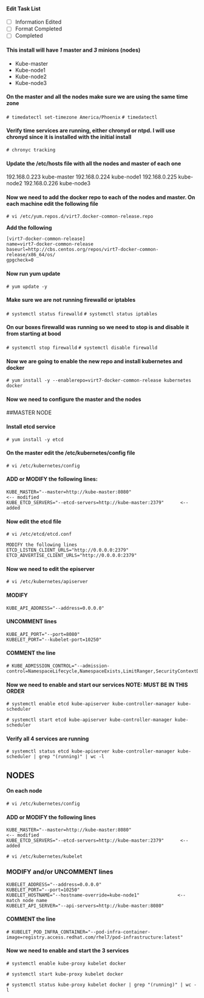#### Edit Task List

- [ ] Information Edited
- [ ] Format Completed
- [ ] Completed

#### This install will have *1* master and *3* minions (nodes)
- Kube-master
- Kube-node1
- Kube-node2
- Kube-node3

#### On the master and all the nodes make sure we are using the same time zone
`# timedatectl set-timezone America/Phoenix`
`# timedatectl`

#### Verify time services are running, either chronyd or ntpd. I will use chronyd since it is installed with the initial install
`# chronyc tracking`

#### Update the /etc/hosts file with all the nodes and master of each one
192.168.0.223   kube-master
192.168.0.224   kube-node1
192.168.0.225   kube-node2
192.168.0.226   kube-node3

#### Now we need to add the docker repo to each of the nodes and master. On **each machine**  edit the following file
`# vi /etc/yum.repos.d/virt7.docker-common-release.repo`

**Add the following**
```
[virt7-docker-common-release]
name=virt7-docker-common-release
baseurl=http://cbs.centos.org/repos/virt7-docker-common-release/x86_64/os/
gpgcheck=0
```

#### Now run yum update
`# yum update -y`

#### Make sure we are not running firewalld or iptables

`# systemctl status firewalld`
`# systemctl status iptables`


#### On our boxes firewalld was running so we need to stop is and disable it from starting at bood
`# systemctl stop firewalld`
`# systemctl disable firewalld`

#### Now we are going to enable the new repo and install kubernetes and docker
`# yum install -y --enablerepo=virt7-docker-common-release kubernetes docker`


#### Now we need to configure the master and the nodes


##MASTER NODE

#### Install etcd service
`# yum install -y etcd`


#### On the master edit the /etc/kubernetes/config file
`# vi /etc/kubernetes/config`

#### ADD or MODIFY the following lines:
```
KUBE_MASTER="--master=http://kube-master:8080"                          <-- modified
KUBE_ETCD_SERVERS="--etcd-servers=http://kube-master:2379"      <-- added
```

#### Now edit the etcd file
`# vi /etc/etcd/etcd.conf`
```
MODIFY the following lines
ETCD_LISTEN_CLIENT_URLS="http://0.0.0.0:2379"
ETCD_ADVERTISE_CLIENT_URLS="http://0.0.0.0:2379"
```
#### Now we need to edit the episerver
`# vi /etc/kubernetes/apiserver`

#### MODIFY
```
KUBE_API_ADDRESS="--address=0.0.0.0"
```

#### UNCOMMENT lines
```
KUBE_API_PORT="--port=8080"
KUBELET_PORT="--kubelet-port=10250"
```
#### COMMENT the line
```
# KUBE_ADMISSION_CONTROL="--admission-control=NamespaceLifecycle,NamespaceExists,LimitRanger,SecurityContextDeny,ServiceAccount,ResourceQuota"
```

#### Now we need to enable and start our services NOTE: MUST BE IN THIS ORDER
`# systemctl enable etcd kube-apiserver kube-controller-manager kube-scheduler`

`# systemctl start etcd kube-apiserver kube-controller-manager kube-scheduler`

#### Verify all 4 services are running
`# systemctl status etcd kube-apiserver kube-controller-manager kube-scheduler | grep "(running)" | wc -l`


## NODES

#### On each node
`# vi /etc/kubernetes/config`

#### ADD or MODIFY the following lines
```
KUBE_MASTER="--master=http://kube-master:8080"                            <-- modified
KUBE_ETCD_SERVERS="--etcd-servers=http://kube-master:2379"      <-- added
```

`# vi /etc/kubernetes/kubelet`

### MODIFY and/or UNCOMMENT lines
```
KUBELET_ADDRESS="--address=0.0.0.0"
KUBELET_PORT="--port=10250"
KUBELET_HOSTNAME="--hostname-override=kube-node1"              <-- match node name
KUBELET_API_SERVER="--api-servers=http://kube-master:8080"
```
#### COMMENT the line
```
# KUBELET_POD_INFRA_CONTAINER="--pod-infra-container-image=registry.access.redhat.com/rhel7/pod-infrastructure:latest"
```

#### Now we need to enable and start the 3 services
`# systemctl enable kube-proxy kubelet docker`

`# systemctl start kube-proxy kubelet docker`

`# systemctl status kube-proxy kubelet docker | grep "(running)" | wc -l`














